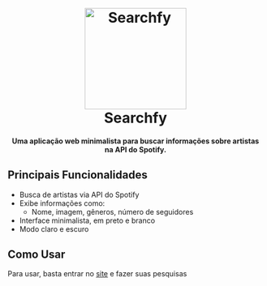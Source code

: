 <h1 align="center">
  <br>
  <a href="#"><img src=https://i.imgur.com/apV09mS.png" alt="Searchfy" width="200"></a>
  <br>
  Searchfy
  <br>
</h1>

<h4 align="center">Uma aplicação web minimalista para buscar informações sobre artistas na API do Spotify.</h4>

## Principais Funcionalidades

* Busca de artistas via API do Spotify
* Exibe informações como:
  - Nome, imagem, gêneros, número de seguidores
* Interface minimalista, em preto e branco
* Modo claro e escuro

## Como Usar

Para usar, basta entrar no [site](https://searchfy.vercel.app/) e fazer suas pesquisas
